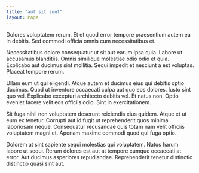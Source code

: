 ```yaml
---
title: "aut sit sunt"
layout: Page
---
```

Dolores voluptatem rerum. Et et quod error tempore praesentium autem ea in debitis. Sed commodi officia omnis cum necessitatibus et.
 Necessitatibus dolore consequatur ut sit aut earum ipsa quia. Labore ut accusamus blanditiis. Omnis similique molestiae odio odio et quia. Explicabo aut ducimus sint mollitia. Sequi impedit et nesciunt a est voluptas. Placeat tempore rerum.
 Ullam eum ut qui eligendi. Atque autem et ducimus eius qui debitis optio ducimus. Quod ut inventore occaecati culpa aut quo eos dolores.
Iusto sint quo vel. Explicabo excepturi architecto debitis vel. Et natus non. Optio eveniet facere velit eos officiis odio. Sint in exercitationem.
 Sit fuga nihil non voluptatem deserunt reiciendis eius quidem. Atque et ut eum ex tenetur. Corrupti aut id fugit ut reprehenderit quos minima laboriosam neque. Consequatur recusandae quis totam nam velit officiis voluptatem magni et. Aperiam maxime commodi quod qui fuga optio.
 Dolorem at sint sapiente sequi molestias qui voluptatem. Natus harum labore ut sequi. Rerum dolores est aut at tempore cumque occaecati at error. Aut ducimus asperiores repudiandae. Reprehenderit tenetur distinctio distinctio quasi sint aut.
